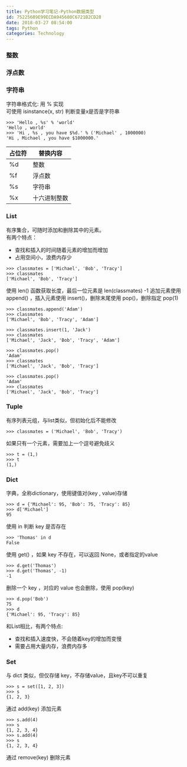 ```yaml
---
title: Python学习笔记-Python数据类型
id: 75225689E99ECDA945680C6721B2CD28
date: 2018-03-27 08:54:00
tags: Python
categories: Technology 
---
```


  ### 整数  
  ### 浮点数  
  ### 字符串  

  字符串格式化: 用 % 实现  
  可使用 isinstance(x, str) 判断变量x是否是字符串  

<!-- more -->

  ```
  >>> 'Hello , %s' % 'world'
'Hello , world'
>>> 'Hi , %s , you have $%d.' % ('Michael' , 1000000)
'Hi , Michael , you have $1000000.'
  ```

|  占位符  |  替换内容  |
|----------|------|
| %d | 整数 |
| %f | 浮点数 |
| %s | 字符串 |
| %x | 十六进制整数 |

### List
  有序集合，可随时添加和删除其中的元素。  
  有两个特点：  
  * 查找和插入的时间随着元素的增加而增加
  * 占用空间小，浪费内存少
```
>>> classmates = ['Michael', 'Bob', 'Tracy']
>>> classmates
['Michael', 'Bob', 'Tracy']
```
使用 len() 函数获取长度，最后一位元素是 len(classmates) -1
追加元素使用 append() ，插入元素使用 insert()，删除末尾使用 pop()，删除指定 pop(1)

```
>>> classmates.append('Adam')
>>> classmates
['Michael', 'Bob', 'Tracy', 'Adam']

>>> classmates.insert(1, 'Jack')
>>> classmates
['Michael', 'Jack', 'Bob', 'Tracy', 'Adam']

>>> classmates.pop()
'Adam'
>>> classmates
['Michael', 'Jack', 'Bob', 'Tracy']

>>> classmates.pop()
'Adam'
>>> classmates
['Michael', 'Jack', 'Bob', 'Tracy']
```

### Tuple
有序列表元组，与list类似，但初始化后不能修改
```
>>> classmates = ('Michael', 'Bob', 'Tracy')
```
如果只有一个元素，需要加上一个逗号避免歧义
```
>>> t = (1,)
>>> t
(1,)
```

### Dict
字典，全称dictionary，使用键值对(key , value)存储
```
>>> d = {'Michael': 95, 'Bob': 75, 'Tracy': 85}
>>> d['Michael']
95
```

使用 in 判断 key 是否存在
```
>>> 'Thomas' in d
False
```

使用 get() ，如果 key 不存在，可以返回 None，或者指定的value
```
>>> d.get('Thomas')
>>> d.get('Thomas', -1)
-1
```

删除一个 key ，对应的 value 也会删除，使用 pop(key) 
```
>>> d.pop('Bob')
75
>>> d
{'Michael': 95, 'Tracy': 85}
```
和List相比，有两个特点:
  * 查找和插入速度快，不会随着key的增加而变慢
  * 需要占用大量内存，浪费内存多

### Set
与 dict 类似，但仅存储 key，不存储value，且key不可以重复
```
>>> s = set([1, 2, 3])
>>> s
{1, 2, 3}
```
通过 add(key) 添加元素
```
>>> s.add(4)
>>> s
{1, 2, 3, 4}
>>> s.add(4)
>>> s
{1, 2, 3, 4}
```
通过 remove(key) 删除元素


